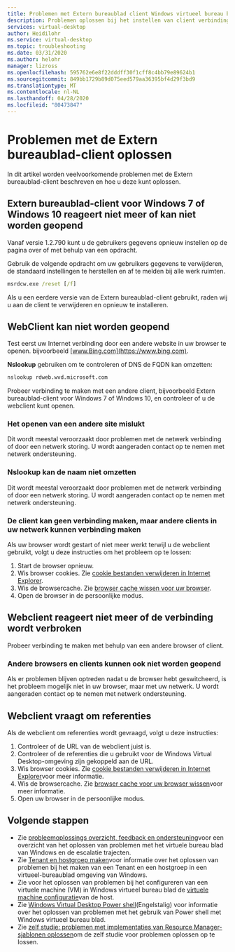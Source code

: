```yaml
---
title: Problemen met Extern bureaublad client Windows virtueel bureau blad oplossen-Azure
description: Problemen oplossen bij het instellen van client verbindingen in een Windows Virtual Desktop-Tenant omgeving.
services: virtual-desktop
author: Heidilohr
ms.service: virtual-desktop
ms.topic: troubleshooting
ms.date: 03/31/2020
ms.author: helohr
manager: lizross
ms.openlocfilehash: 595762e6e8f22dddff30f1cff8c4bb79e89624b1
ms.sourcegitcommit: 849bb1729b89d075eed579aa36395bf4d29f3bd9
ms.translationtype: MT
ms.contentlocale: nl-NL
ms.lasthandoff: 04/28/2020
ms.locfileid: "80473847"
---
```

# <a name="troubleshoot-the-remote-desktop-client"></a>Problemen met de Extern bureaublad-client oplossen

In dit artikel worden veelvoorkomende problemen met de Extern bureaublad-client beschreven en hoe u deze kunt oplossen.

## <a name="remote-desktop-client-for-windows-7-or-windows-10-stops-responding-or-cannot-be-opened"></a>Extern bureaublad-client voor Windows 7 of Windows 10 reageert niet meer of kan niet worden geopend

Vanaf versie 1.2.790 kunt u de gebruikers gegevens opnieuw instellen op de pagina over of met behulp van een opdracht.

Gebruik de volgende opdracht om uw gebruikers gegevens te verwijderen, de standaard instellingen te herstellen en af te melden bij alle werk ruimten.

```cmd
msrdcw.exe /reset [/f]
```

Als u een eerdere versie van de Extern bureaublad-client gebruikt, raden wij u aan de client te verwijderen en opnieuw te installeren.

## <a name="web-client-wont-open"></a>WebClient kan niet worden geopend

Test eerst uw Internet verbinding door een andere website in uw browser te openen. bijvoorbeeld [www.Bing.com](https://www.bing.com).

**Nslookup** gebruiken om te controleren of DNS de FQDN kan omzetten:

```cmd
nslookup rdweb.wvd.microsoft.com
```

Probeer verbinding te maken met een andere client, bijvoorbeeld Extern bureaublad-client voor Windows 7 of Windows 10, en controleer of u de webclient kunt openen.

### <a name="opening-another-site-fails"></a>Het openen van een andere site mislukt

Dit wordt meestal veroorzaakt door problemen met de netwerk verbinding of door een netwerk storing. U wordt aangeraden contact op te nemen met netwerk ondersteuning.

### <a name="nslookup-cannot-resolve-the-name"></a>Nslookup kan de naam niet omzetten

Dit wordt meestal veroorzaakt door problemen met de netwerk verbinding of door een netwerk storing. U wordt aangeraden contact op te nemen met netwerk ondersteuning.

### <a name="your-client-cant-connect-but-other-clients-on-your-network-can-connect"></a>De client kan geen verbinding maken, maar andere clients in uw netwerk kunnen verbinding maken

Als uw browser wordt gestart of niet meer werkt terwijl u de webclient gebruikt, volgt u deze instructies om het probleem op te lossen:

1. Start de browser opnieuw.
2. Wis browser cookies. Zie [cookie bestanden verwijderen in Internet Explorer](https://support.microsoft.com/help/278835/how-to-delete-cookie-files-in-internet-explorer).
3. Wis de browsercache. Zie [browser cache wissen voor uw browser](https://binged.it/2RKyfdU).
4. Open de browser in de persoonlijke modus.

## <a name="web-client-stops-responding-or-disconnects"></a>Webclient reageert niet meer of de verbinding wordt verbroken

Probeer verbinding te maken met behulp van een andere browser of client.

### <a name="other-browsers-and-clients-also-malfunction-or-fail-to-open"></a>Andere browsers en clients kunnen ook niet worden geopend

Als er problemen blijven optreden nadat u de browser hebt geswitcheerd, is het probleem mogelijk niet in uw browser, maar met uw netwerk. U wordt aangeraden contact op te nemen met netwerk ondersteuning.

## <a name="web-client-keeps-prompting-for-credentials"></a>Webclient vraagt om referenties

Als de webclient om referenties wordt gevraagd, volgt u deze instructies:

1. Controleer of de URL van de webclient juist is.
2. Controleer of de referenties die u gebruikt voor de Windows Virtual Desktop-omgeving zijn gekoppeld aan de URL.
3. Wis browser cookies. Zie [cookie bestanden verwijderen in Internet Explorer](https://support.microsoft.com/help/278835/how-to-delete-cookie-files-in-internet-explorer)voor meer informatie.
4. Wis de browsercache. Zie [browser cache voor uw browser wissen](https://binged.it/2RKyfdU)voor meer informatie.
5. Open uw browser in de persoonlijke modus.

## <a name="next-steps"></a>Volgende stappen

- Zie [probleemoplossings overzicht, feedback en ondersteuning](troubleshoot-set-up-overview.md)voor een overzicht van het oplossen van problemen met het virtuele bureau blad van Windows en de escalatie trajecten.
- Zie [Tenant en hostgroep maken](troubleshoot-set-up-issues.md)voor informatie over het oplossen van problemen bij het maken van een Tenant en een hostgroep in een virtueel-bureaublad omgeving van Windows.
- Zie voor het oplossen van problemen bij het configureren van een virtuele machine (VM) in Windows virtueel bureau blad de [virtuele machine configuratie](troubleshoot-vm-configuration.md)van de host.
- Zie [Windows Virtual Desktop Power shell](troubleshoot-powershell.md)(Engelstalig) voor informatie over het oplossen van problemen met het gebruik van Power shell met Windows virtueel bureau blad.
- Zie [zelf studie: problemen met implementaties van Resource Manager-sjablonen oplossen](../azure-resource-manager/templates/template-tutorial-troubleshoot.md)om de zelf studie voor problemen oplossen op te lossen.